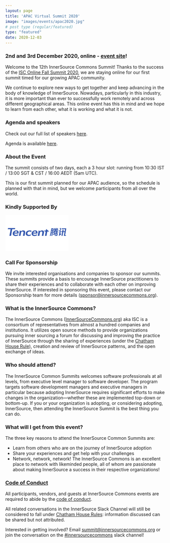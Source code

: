 ```yaml
---
layout: page
title: 'APAC Virtual Summit 2020'
image: "images/events/apac2020.jpg"
# post type (regular/featured)
type: "featured"
date: 2020-12-03
---
```


### 2nd and 3rd December 2020, online - [event site](https://eventyay.com/e/3dbaaa50)!

Welcome to the 12th InnerSource Commons Summit! Thanks to the success of the <a href="https://youtu.be/0YzOz94cNec">ISC
Online Fall Summit 2020</a>, we are staying online for our first summit timed for our growing APAC community.

We continue to explore new ways to get together and keep advancing in the body of knowledge of InnerSource. Nowadays, particularly in this industry, it
is more important than ever to successfully work remotely and across different geographical areas. This online event has this in mind and we hope to learn from
each other, what it is working and what it is not.

### Agenda and speakers

Check out our full list of speakers [here](https://eventyay.com/e/3dbaaa50/speakers).

Agenda is available [here](https://eventyay.com/e/3dbaaa50/schedule).

### About the Event

The summit consists of two days, each a 3 hour slot: running from 10:30 IST / 13:00 SGT & CST / 16:00 AEDT (5am UTC).

This is our first summit planned for our APAC audience, so the schedule is planned with that in mind, but we welcome participants from all over the world.

### Kindly Supported By

<p>
<img alt="Tencent" src="/images/events/tencent.jpg" width="200"/>
</p>

### Call For Sponsorship

We invite interested organisations and companies to sponsor our summits. These summits provide a basis to encourage InnerSource practitioners to share their experiences and to collaborate with each other on improving InnerSource. If interested in sponsoring this event, please contact our Sponsorship team for more details (sponsor@innersourcecommons.org).

### What is the InnerSource Commons?

The InnerSource Commons ([InnerSourceCommons.org](http://innersourcecommons.org)) aka ISC is a consortium of representatives from almost a hundred companies and institutions. It utilizes open source methods to provide organizations pursuing inner sourcing a forum for discussing and improving the practice of InnerSource through the sharing of experiences (under the [Chatham House Rule](https://www.chathamhouse.org/about/chatham-house-rule)), creation and review of InnerSource patterns, and the open exchange of ideas.

### Who should attend?

The InnerSource Common Summits welcomes software professionals at all levels, from executive level manager to software developer. The program targets software development managers and executive managers in particular because adopting InnerSource requires significant efforts to make changes in the organization—whether these are implemented top-down or bottom-up. If you or your organization is adopting, or considering adopting, InnerSource, then attending the InnerSource Summit is the best thing you can do.

### What will I get from this event?

The three key reasons to attend the InnerSource Common Summits are:

* Learn from others who are on the journey of InnerSource adoption
* Share your experiences and get help with your challenges
* Network, network, network! The InnerSource Commons is an excellent place to network with likeminded people, all of whom are passionate about making InnerSource a success in their respective organizations!

### [Code of Conduct](/events/conduct/)

All participants, vendors, and guests at InnerSource Commons events are required to abide by the [code of conduct](/events/conduct/).

All related conversations in the InnerSource Slack Channel will still be considered to fall under [Chatham House Rules](https://en.wikipedia.org/wiki/Chatham_House_Rule): information discussed can be shared but not attributed.

Interested in getting involved? Email <summit@innersourcecommons.org> or join the conversation on the [#innersourcecommons](https://innersourcecommons-inviter.herokuapp.com/) slack channel!
